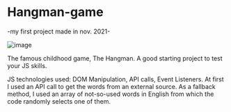 # Hangman-game
-my first project made in nov. 2021-

![image](https://user-images.githubusercontent.com/106253137/215091576-b02db13f-e262-4824-8a9a-d2b546938b05.png)

The famous childhood game, The Hangman. 
A good starting project to test your JS skills. 

JS technologies used: DOM Manipulation, API calls, Event Listeners.
At first I used an API call to get the words from an external source.
As a fallback method, I used an array of not-so-used words in English from which the code randomly selects one of them.
